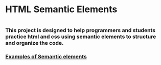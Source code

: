 <h1>HTML Semantic Elements<h1>


<h3>This project is designed to help programmers and students practice html and css using semantic elements to structure and organize the code.<h3> 
<a  href="https://www.w3schools.com/html/html5_semantic_elements.asp">Examples of Semantic elements </a>
